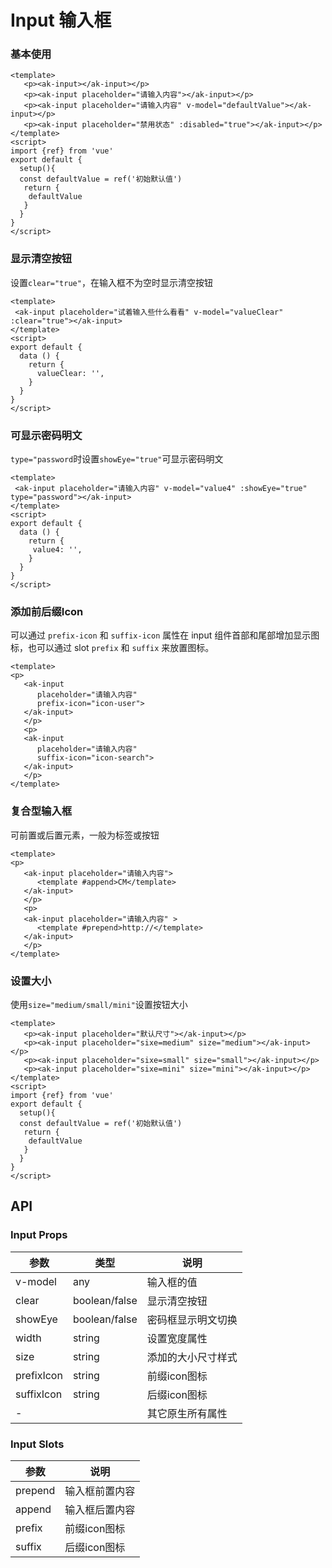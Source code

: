 # Input 输入框

### 基本使用

```vue demo
<template>
   <p><ak-input></ak-input></p>
   <p><ak-input placeholder="请输入内容"></ak-input></p>
   <p><ak-input placeholder="请输入内容" v-model="defaultValue"></ak-input></p>
   <p><ak-input placeholder="禁用状态" :disabled="true"></ak-input></p>
</template>
<script>
import {ref} from 'vue'
export default {
  setup(){
  const defaultValue = ref('初始默认值')
   return {
    defaultValue
   }
  }
}
</script>
```

### 显示清空按钮

设置`clear="true"`，在输入框不为空时显示清空按钮

```vue demo
<template>
 <ak-input placeholder="试着输入些什么看看" v-model="valueClear" :clear="true"></ak-input>
</template>
<script>
export default {
  data () {
    return {
      valueClear: '',
    }
  }
}
</script>
```

### 可显示密码明文

`type="password`时设置`showEye="true"`可显示密码明文

```vue demo
<template>
 <ak-input placeholder="请输入内容" v-model="value4" :showEye="true" type="password"></ak-input>
</template>
<script>
export default {
  data () {
    return {
     value4: '',
    }
  }
}
</script>
```

### 添加前后缀Icon

可以通过 `prefix-icon` 和 `suffix-icon` 属性在 input 组件首部和尾部增加显示图标，也可以通过 slot `prefix` 和 `suffix` 来放置图标。

```vue demo
<template>
<p>
   <ak-input 
      placeholder="请输入内容" 
      prefix-icon="icon-user">
   </ak-input>
   </p>
   <p>
   <ak-input 
      placeholder="请输入内容" 
      suffix-icon="icon-search">
   </ak-input>
   </p>
</template>
```

### 复合型输入框

可前置或后置元素，一般为标签或按钮

```vue demo
<template>
<p>
   <ak-input placeholder="请输入内容">
      <template #append>CM</template>
   </ak-input>
   </p>
   <p>
   <ak-input placeholder="请输入内容" >
      <template #prepend>http://</template>
   </ak-input>
   </p>
</template>
```

### 设置大小

使用`size="medium/small/mini"`设置按钮大小

```vue demo
<template>
   <p><ak-input placeholder="默认尺寸"></ak-input></p>
   <p><ak-input placeholder="sixe=medium" size="medium"></ak-input></p>
   <p><ak-input placeholder="sixe=small" size="small"></ak-input></p>
   <p><ak-input placeholder="sixe=mini" size="mini"></ak-input></p>
</template>
<script>
import {ref} from 'vue'
export default {
  setup(){
  const defaultValue = ref('初始默认值')
   return {
    defaultValue
   }
  }
}
</script>
```

## API

### Input Props

|参数|类型|说明|
|----------|--------------|--------|
|v-model        | any            |输入框的值|
|clear          | boolean/false  |显示清空按钮|
|showEye        | boolean/false  |密码框显示明文切换|
|width          | string         |设置宽度属性|
|size           | string         |添加的大小尺寸样式|
|prefixIcon     | string         |前缀icon图标|
|suffixIcon     | string         |后缀icon图标|
|-              |                |其它原生所有属性|

### Input Slots

|参数|说明|
|----------|--------|
|prepend         |输入框前置内容|
|append          |输入框后置内容|
|prefix          |前缀icon图标|
|suffix          |后缀icon图标|
